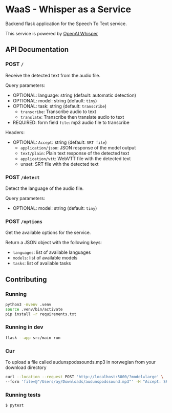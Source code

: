 # WaaS - Whisper as a Service

Backend flask application for the Speech To Text service.

This service is powered by [OpenAI Whisper](https://github.com/openai/whisper)

## API Documentation

### POST `/`

Receive the detected text from the audio file.

Query parameters:

- OPTIONAL: language: string (default: automatic detection)
- OPTIONAL: model: string (default: `tiny`)
- OPTIONAL: task: string (default: `transcribe`)
  - `transcribe`: Transcribe audio to text
  - `translate`: Transcribe then translate audio to text
- REQUIRED: form field `file`: mp3 audio file to transcribe

Headers:

- OPTIONAL: `Accept`: string (default: `SRT file`)
  - `application/json`: JSON response of the model output
  - `text/plain`: Plain text response of the detected text
  - `application/vtt`: WebVTT file with the detected text
  - unset: SRT file with the detected text

### POST `/detect`

Detect the language of the audio file.

Query parameters:

- OPTIONAL: model: string (default: `tiny`)

### POST `/options`

Get the available options for the service.

Return a JSON object with the following keys:

- `languages`: list of available languages
- `models`: list of available models
- `tasks`: list of available tasks

## Contributing

### Running

```sh
python3 -mvenv .venv
source .venv/bin/activate
pip install -r requirements.txt
```
### Running in dev

```sh
flask --app src/main run 
```

### Cur 

To upload a file called audunspodssounds.mp3 in norwegian from your download directory

```sh
curl --location --request POST 'http://localhost:5000/?model=large' \
--form 'file=@"/Users/ay/Downloads/audunspodssound.mp3"' -H "Accept: SRT file"
```
### Running tests

```bash
$ pytest
```
